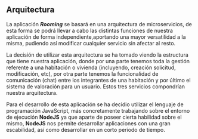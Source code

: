 ## Arquitectura 

La aplicación ***Rooming*** se basará en una arquitectura de microservicios, de esta forma se podrá llevar a cabo las distintas funciones de nuestra aplicación de forma independiente,aportando una mayor versatilidad a la misma, pudiendo así modificar cualquier servicio sin afectar al resto.

La decisión de utilizar esta arquitectura se ha tomado viendo la estructura que tiene nuestra aplicación, donde por una parte tenemos toda la gestión referente a una habitación o vivienda (incluyendo, creación solicitud, modificación, etc), por otra parte tenemos la funcionalidad de comunicación (chat) entre los integrantes de una habitación y por último el sistema de valoración para un usuario. Estos tres servicios compondrían nuestra arquitectura.

Para el desarrollo de esta aplicación se ha decidio utilizar el lenguaje de programación JavaScript, más concretamente trabajando sobre el entorno de ejecución **NodeJS** ya que aparte de poseer cierta habilidad sobre el mismo, **NodeJS** nos permite desarrollar aplicaciones con una gran escabilidad, así como desarrollar en un corto periodo de tiempo.